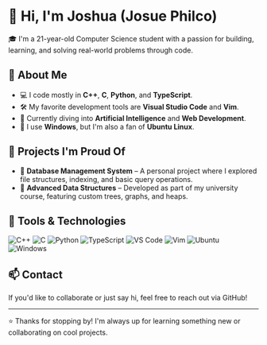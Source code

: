 # 👋 Hi, I'm Joshua (Josue Philco)

🎓 I'm a 21-year-old Computer Science student with a passion for building, learning, and solving real-world problems through code.

## 🧠 About Me

- 💻 I code mostly in **C++**, **C**, **Python**, and **TypeScript**.
- 🛠️ My favorite development tools are **Visual Studio Code** and **Vim**.
- 🌱 Currently diving into **Artificial Intelligence** and **Web Development**.
- 🐧 I use **Windows**, but I'm also a fan of **Ubuntu Linux**.

## 🚀 Projects I'm Proud Of

- 📂 **Database Management System** – A personal project where I explored file structures, indexing, and basic query operations.
- 🌳 **Advanced Data Structures** – Developed as part of my university course, featuring custom trees, graphs, and heaps.

## 🧰 Tools & Technologies

![C++](https://img.shields.io/badge/C++-00599C?style=flat&logo=cplusplus&logoColor=white)
![C](https://img.shields.io/badge/C-27338e?style=flat&logo=c&logoColor=white)
![Python](https://img.shields.io/badge/Python-3776AB?style=flat&logo=python&logoColor=white)
![TypeScript](https://img.shields.io/badge/TypeScript-3178C6?style=flat&logo=typescript&logoColor=white)
![VS Code](https://img.shields.io/badge/VSCode-007ACC?style=flat&logo=visualstudiocode&logoColor=white)
![Vim](https://img.shields.io/badge/Vim-019733?style=flat&logo=vim&logoColor=white)
![Ubuntu](https://img.shields.io/badge/Ubuntu-E95420?style=flat&logo=ubuntu&logoColor=white)
![Windows](https://img.shields.io/badge/Windows-0078D6?style=flat&logo=windows&logoColor=white)

## 📫 Contact

If you'd like to collaborate or just say hi, feel free to reach out via GitHub!

---

⭐ Thanks for stopping by! I'm always up for learning something new or collaborating on cool projects.
